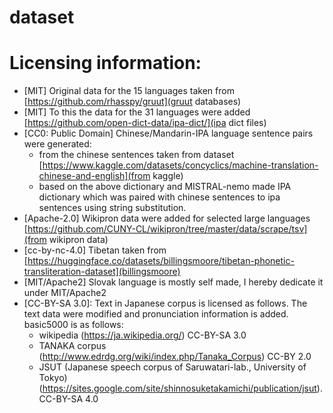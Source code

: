 # dataset

# Licensing information:

* [MIT] Original data for the 15 languages taken from [https://github.com/rhasspy/gruut](gruut databases)
* [MIT] To this the data for the 31 languages were added [https://github.com/open-dict-data/ipa-dict/](ipa dict files)
* [CC0: Public Domain] Chinese/Mandarin-IPA language sentence pairs were generated:
  - from the chinese sentences taken from dataset [https://www.kaggle.com/datasets/concyclics/machine-translation-chinese-and-english](from kaggle)
  - based on the above dictionary and MISTRAL-nemo made IPA dictionary which was paired with chinese sentences to ipa sentences using string substitution.
* [Apache-2.0] Wikipron data were added for selected large languages [https://github.com/CUNY-CL/wikipron/tree/master/data/scrape/tsv](from wikipron data)
* [cc-by-nc-4.0] Tibetan taken from [https://huggingface.co/datasets/billingsmoore/tibetan-phonetic-transliteration-dataset](billingsmoore)
* [MIT/Apache2] Slovak language is mostly self made, I hereby dedicate it under MIT/Apache2
* [CC-BY-SA 3.0]: Text in Japanese corpus is licensed as follows. The text data were modified and pronunciation information is added. basic5000 is as follows:
  - wikipedia (https://ja.wikipedia.org/) CC-BY-SA 3.0
  - TANAKA corpus (http://www.edrdg.org/wiki/index.php/Tanaka_Corpus) CC-BY 2.0
  - JSUT (Japanese speech corpus of Saruwatari-lab., University of Tokyo) (https://sites.google.com/site/shinnosuketakamichi/publication/jsut). CC-BY-SA 4.0
